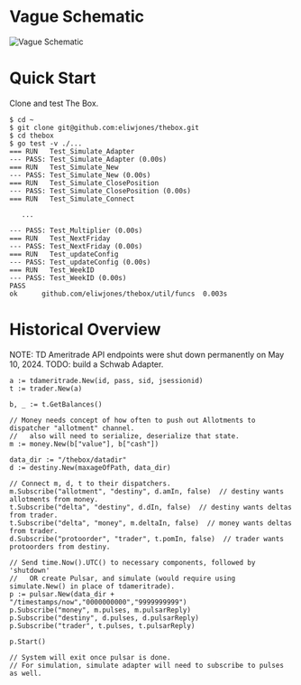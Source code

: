 Vague Schematic
===============

![Vague Schematic](https://docs.google.com/drawings/d/101-7Rp9DE7aJXBeks2XlcRYwwUHiWA6PHXaim5Iz6iQ/pub?w=1356&h=335)


Quick Start
===========

Clone and test The Box. 
```
$ cd ~
$ git clone git@github.com:eliwjones/thebox.git
$ cd thebox
$ go test -v ./...
=== RUN   Test_Simulate_Adapter
--- PASS: Test_Simulate_Adapter (0.00s)
=== RUN   Test_Simulate_New
--- PASS: Test_Simulate_New (0.00s)
=== RUN   Test_Simulate_ClosePosition
--- PASS: Test_Simulate_ClosePosition (0.00s)
=== RUN   Test_Simulate_Connect

   ...

--- PASS: Test_Multiplier (0.00s)
=== RUN   Test_NextFriday
--- PASS: Test_NextFriday (0.00s)
=== RUN   Test_updateConfig
--- PASS: Test_updateConfig (0.00s)
=== RUN   Test_WeekID
--- PASS: Test_WeekID (0.00s)
PASS
ok      github.com/eliwjones/thebox/util/funcs  0.003s
```

Historical Overview
===================

NOTE: TD Ameritrade API endpoints were shut down permanently on May 10, 2024.  TODO: build a Schwab Adapter. 

```
a := tdameritrade.New(id, pass, sid, jsessionid)
t := trader.New(a)

b, _ := t.GetBalances()

// Money needs concept of how often to push out Allotments to dispatcher "allotment" channel.
//   also will need to serialize, deserialize that state.
m := money.New(b["value"], b["cash"])

data_dir := "/thebox/datadir"
d := destiny.New(maxageOfPath, data_dir)

// Connect m, d, t to their dispatchers.
m.Subscribe("allotment", "destiny", d.amIn, false)  // destiny wants allotments from money.
t.Subscribe("delta", "destiny", d.dIn, false)  // destiny wants deltas from trader.
t.Subscribe("delta", "money", m.deltaIn, false)  // money wants deltas from trader.
d.Subscribe("protoorder", "trader", t.pomIn, false)  // trader wants protoorders from destiny.

// Send time.Now().UTC() to necessary components, followed by 'shutdown'
//   OR create Pulsar, and simulate (would require using simulate.New() in place of tdameritrade).
p := pulsar.New(data_dir + "/timestamps/now","0000000000","9999999999")
p.Subscribe("money", m.pulses, m.pulsarReply)
p.Subscribe("destiny", d.pulses, d.pulsarReply)
p.Subscribe("trader", t.pulses, t.pulsarReply)

p.Start()

// System will exit once pulsar is done.
// For simulation, simulate adapter will need to subscribe to pulses as well.
```